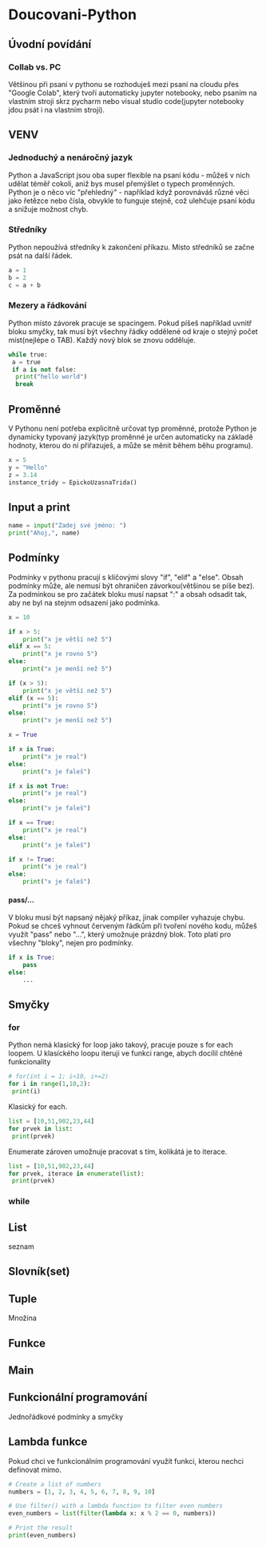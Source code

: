 # Doucovani-Python
 
## Úvodní povídání
### Collab vs. PC
Většinou při psaní v pythonu se rozhoduješ mezi psaní na cloudu přes "Google Colab", který tvoří automaticky jupyter notebooky, nebo psaním na vlastním stroji skrz pycharm nebo visual studio code(jupyter notebooky jdou psát i na vlastním stroji).
## VENV

### Jednoduchý a nenáročný jazyk
Python a JavaScript jsou oba super flexible na psaní kódu - můžeš v nich udělat téměř cokoli, aniž bys musel přemýšlet o typech proměnných. Python je o něco víc "přehledný" - například když porovnáváš různé věci jako řetězce nebo čísla, obvykle to funguje stejně, což ulehčuje psaní kódu a snižuje možnost chyb.
### Středníky
Python nepoužívá středníky k zakončení příkazu. Místo středníků se začne psát na další řádek.
```python
a = 1
b = 2
c = a + b
```
### Mezery a řádkování
Python místo závorek pracuje se spacingem. Pokud píšeš například uvnitř bloku smyčky, tak musí být všechny řádky oddělené od kraje o stejný počet míst(nejlépe o TAB). Každý nový blok se znovu odděluje.
```python
while true:
 a = true
 if a is not false:
  print("hello world")
  break
```

## Proměnné
V Pythonu není potřeba explicitně určovat typ proměnné, protože Python je dynamicky typovaný jazyk(typ proměnné je určen automaticky na základě hodnoty, kterou do ní přiřazuješ, a může se měnit během běhu programu).
```python
x = 5
y = "Hello"
z = 3.14
instance_tridy = EpickoUzasnaTrida()
```
## Input a print
```python
name = input("Zadej své jméno: ")
print("Ahoj,", name)
```
## Podmínky
Podmínky v pythonu pracují s klíčovými slovy "if", "elif" a "else". Obsah podmínky může, ale nemusí být ohraničen závorkou(většinou se píše bez). Za podmínkou se pro začátek bloku musí napsat ":" a obsah odsadit tak, aby ne byl na stejnm odsazení jako podmínka.
```python
x = 10

if x > 5:
    print("x je větší než 5")
elif x == 5:
    print("x je rovno 5")
else:
    print("x je menší než 5")

if (x > 5):
    print("x je větší než 5")
elif (x == 5):
    print("x je rovno 5")
else:
    print("x je menší než 5")
```
```python
x = True

if x is True:
    print("x je real")
else:
    print("x je faleš")

if x is not True:
    print("x je real")
else:
    print("x je faleš")

if x == True:
    print("x je real")
else:
    print("x je faleš")

if x != True:
    print("x je real")
else:
    print("x je faleš")
```
#### pass/...
V bloku musí být napsaný nějaký příkaz, jinak compiler vyhazuje chybu. Pokud se chceš vyhnout červeným řádkům při tvoření nového kodu, můžeš využít "pass" nebo "...", který umožnuje prázdný blok. Toto platí pro všechny "bloky", nejen pro podmínky.
```python
if x is True:
    pass
else:
    ...
```
## Smyčky
### for
Python nemá klasický for loop jako takový, pracuje pouze s for each loopem. U klasíckého loopu iteruji ve funkci range, abych docílil chtěné funkcionality
```python
# for(int i = 1; i<10, i+=2)
for i in range(1,10,2):
 print(i)
```
Klasický for each.
```python
list = [10,51,902,23,44]
for prvek in list:
 print(prvek)
```
Enumerate zároven umožnuje pracovat s tím, kolikátá je to iterace.
```python
list = [10,51,902,23,44]
for prvek, iterace in enumerate(list):
 print(prvek)
```
### while

## List
seznam

## Slovník(set)

## Tuple 
Množina


## Funkce

## Main

## Funkcionální programování
Jednořádkové podmínky a smyčky

## Lambda funkce
Pokud chci ve funkcionálním programování využít funkci, kterou nechci definovat mimo.
```python
# Create a list of numbers
numbers = [1, 2, 3, 4, 5, 6, 7, 8, 9, 10]

# Use filter() with a lambda function to filter even numbers
even_numbers = list(filter(lambda x: x % 2 == 0, numbers))

# Print the result
print(even_numbers)
```
